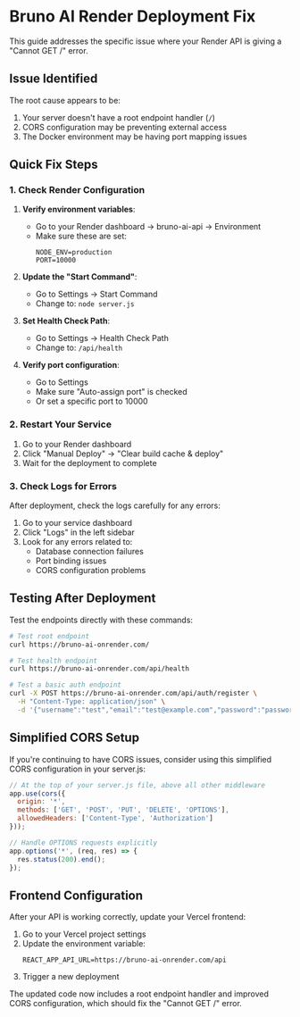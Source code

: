 # Bruno AI Render Deployment Fix

This guide addresses the specific issue where your Render API is giving a "Cannot GET /" error.

## Issue Identified

The root cause appears to be:
1. Your server doesn't have a root endpoint handler (`/`)
2. CORS configuration may be preventing external access
3. The Docker environment may be having port mapping issues

## Quick Fix Steps

### 1. Check Render Configuration

1. **Verify environment variables**:
   - Go to your Render dashboard → bruno-ai-api → Environment
   - Make sure these are set:
     ```
     NODE_ENV=production
     PORT=10000
     ```

2. **Update the "Start Command"**:
   - Go to Settings → Start Command
   - Change to: `node server.js`

3. **Set Health Check Path**:
   - Go to Settings → Health Check Path
   - Change to: `/api/health`

4. **Verify port configuration**:
   - Go to Settings
   - Make sure "Auto-assign port" is checked
   - Or set a specific port to 10000

### 2. Restart Your Service

1. Go to your Render dashboard
2. Click "Manual Deploy" → "Clear build cache & deploy"
3. Wait for the deployment to complete

### 3. Check Logs for Errors

After deployment, check the logs carefully for any errors:
1. Go to your service dashboard
2. Click "Logs" in the left sidebar
3. Look for any errors related to:
   - Database connection failures
   - Port binding issues
   - CORS configuration problems

## Testing After Deployment

Test the endpoints directly with these commands:

```bash
# Test root endpoint
curl https://bruno-ai-onrender.com/

# Test health endpoint
curl https://bruno-ai-onrender.com/api/health

# Test a basic auth endpoint
curl -X POST https://bruno-ai-onrender.com/api/auth/register \
  -H "Content-Type: application/json" \
  -d '{"username":"test","email":"test@example.com","password":"password123"}'
```

## Simplified CORS Setup

If you're continuing to have CORS issues, consider using this simplified CORS configuration in your server.js:

```javascript
// At the top of your server.js file, above all other middleware
app.use(cors({
  origin: '*',
  methods: ['GET', 'POST', 'PUT', 'DELETE', 'OPTIONS'],
  allowedHeaders: ['Content-Type', 'Authorization']
}));

// Handle OPTIONS requests explicitly
app.options('*', (req, res) => {
  res.status(200).end();
});
```

## Frontend Configuration

After your API is working correctly, update your Vercel frontend:

1. Go to your Vercel project settings
2. Update the environment variable:
   ```
   REACT_APP_API_URL=https://bruno-ai-onrender.com/api
   ```
3. Trigger a new deployment

The updated code now includes a root endpoint handler and improved CORS configuration, which should fix the "Cannot GET /" error.